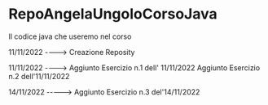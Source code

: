 # RepoAngelaUngoloCorsoJava
Il codice java che useremo nel corso


11/11/2022   ---->  Creazione Reposity

11/11/2022   ---->  Aggiunto Esercizio n.1 dell' 11/11/2022
                    Aggiunto Esercizio n.2 dell'11/11/2022
                    
14/11/2022  ----->  Aggiunto Esercizio n.3 del'14/11/2022

